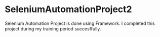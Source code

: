 # SeleniumAutomationProject2
Selenium Automation Project is done using Framework.
I completed this project during my training period succesffully.
